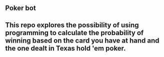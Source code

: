 ## Poker bot

## This repo explores the possibility of using programming to calculate the probability of winning based on the card you have at hand and the one dealt in Texas hold 'em poker.
